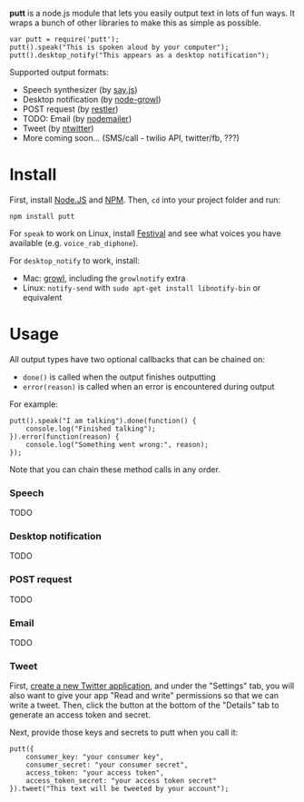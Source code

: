 **putt** is a node.js module that lets you easily output text in lots of fun ways. It wraps a bunch of other libraries to make this as simple as possible.

    var putt = require('putt');
    putt().speak("This is spoken aloud by your computer");
    putt().desktop_notify("This appears as a desktop notification");

Supported output formats:

* Speech synthesizer (by [say.js](https://github.com/Marak/say.js))
* Desktop notification (by [node-growl](https://github.com/visionmedia/node-growl))
* POST request (by [restler](https://github.com/danwrong/restler))
* TODO: Email (by [nodemailer](https://github.com/andris9/nodemailer))
* Tweet (by [ntwitter](https://github.com/AvianFlu/ntwitter))
* More coming soon... (SMS/call - twilio API, twitter/fb, ???)

# Install

First, install [Node.JS](http://nodejs.org/) and [NPM](http://npmjs.org/). Then, `cd` into your project folder and run:

    npm install putt

For `speak` to work on Linux, install [Festival](http://www.cstr.ed.ac.uk/projects/festival/) and see what voices you have available (e.g. `voice_rab_diphone`).

For `desktop_notify` to work, install:

* Mac: [growl](http://code.google.com/p/growl/downloads/list), including the `growlnotify` extra
* Linux: `notify-send` with `sudo apt-get install libnotify-bin` or equivalent

# Usage

All output types have two optional callbacks that can be chained on:

* `done()` is called when the output finishes outputting
* `error(reason)` is called when an error is encountered during output

For example:

    putt().speak("I am talking").done(function() {
        console.log("Finished talking");
    }).error(function(reason) {
        console.log("Something went wrong:", reason);
    });

Note that you can chain these method calls in any order.

### Speech

TODO

### Desktop notification

TODO

### POST request

TODO

### Email

TODO

### Tweet

First, [create a new Twitter application](https://dev.twitter.com/apps/new), and under the "Settings" tab, you will also want to give your app "Read and write" permissions so that we can write a tweet. Then, click the button at the bottom of the "Details" tab to generate an access token and secret.

Next, provide those keys and secrets to putt when you call it:

    putt({
        consumer_key: "your consumer key",
        consumer_secret: "your consumer secret",
        access_token: "your access token",
        access_token_secret: "your access token secret"
    }).tweet("This text will be tweeted by your account");
